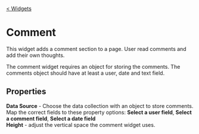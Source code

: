 [< Widgets](../Widgets.md)

# Comment

This widget adds a comment section to a page. User read comments and add their own thoughts.

The comment widget requires an object for storing the comments. The comments object should have at least a user, date and text field.

## Properties

**Data Source** - Choose the data collection with an object to store comments.\
Map the correct fields to these property options:
**Select a user field**, **Select a comment field**, **Select a date field**\
**Height** - adjust the vertical space the comment widget uses.
